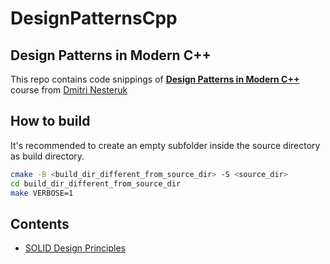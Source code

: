 # DesignPatternsCpp

## Design Patterns in Modern C++

This repo contains code snippings of [**Design Patterns in Modern C++**](https://www.udemy.com/course/patterns-cplusplus/) course from [Dmitri Nesteruk](https://twitter.com/dnesteruk)

## How to build

It's recommended to create an empty subfolder inside the source directory as build directory.

```bash
cmake -B <build_dir_different_from_source_dir> -S <source_dir>
cd build_dir_different_from_source_dir
make VERBOSE=1
```

## Contents
- [SOLID Design Principles](/SOLID-DesignPrinciples/notes.md)

